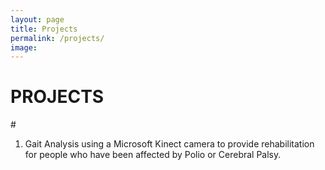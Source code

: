 ```yaml
---
layout: page
title: Projects
permalink: /projects/
image:
---
```


# PROJECTS

#[]()

1. Gait Analysis using a Microsoft Kinect camera to provide rehabilitation for people who have been affected by Polio or Cerebral Palsy.

